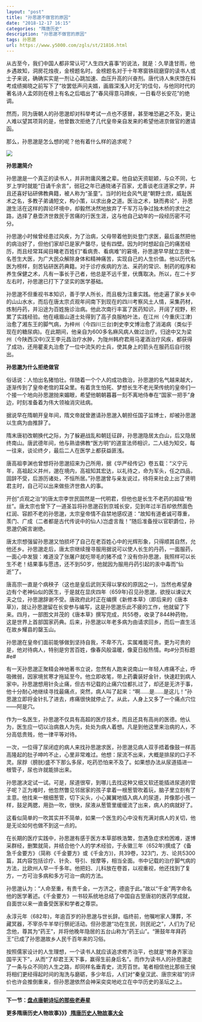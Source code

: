 ```yaml
---
layout: "post"
title: "孙思邈不做官的原因"
date: "2018-12-17 16:15"
categories: "隋唐历史"
description: "孙思邈不做官的原因"
tags: 孙思邈
url: https://www.y5000.com/zgls/st/21816.html
---
```






从古至今，我们中国人都非常认可“人生四大喜事”的说法，就是：久旱逢甘雨，他乡遇故知，洞房花烛夜，金榜题名时。金榜题名对于十年寒窗铁砚磨穿的读书人或士子来说，确确实实是一剂让心跳加速、血压升高的兴奋剂。唐代诗人朱庆馀在科考成绩揭晓之前写下了“妆罢低声问夫婿，画眉深浅入时无”的佳句，与他同时代的著名诗人孟郊则在榜上有名之后唱出了“春风得意马蹄疾，一日看尽长安花”的绝调。

然而，同为唐朝人的孙思邈却对科举考试一点也不感冒，甚至唯恐避之不及，更让人难以望其项背的是，他曾数次拒绝了几代皇帝亲自发来的希望他进京做官的邀请函。

那么，孙思邈是怎么想的呢？他有着什么样的追求呢？

![](https://img.y5000.com/uploads/allimg/170523/8-1F523140514549.jpg)

**孙思邈简介**

孙思邈是一个真正的读书人，并非附庸风雅之辈。他自幼天资聪颖，与众不同，七岁上学时就能“日诵千余言”，弱冠之年已通晓诸子百家，尤善谈老庄道家之学，并且还喜好钻研佛教典籍，被人称为“圣童”。当时的社会风气是“朝野士庶，威耻医术之名，多教子弟诵短文，构小策，以求出身之道。医治之术，缺而弗论”，孙思邈生活在这样的舆论环境中，却毅然决然地放弃了千军万马争过独木桥的求仕之路，选择了悬壶济世救民于苦痛的行医生涯，这与他自己幼年的一段经历密不可分。

孙思邈小时候曾经患过风疾，为了治病，父母带着他到处登门求医，最后虽然把他的病治好了，但他们家却已是家产罄尽，徒有四壁。因为时时想起自己的痛苦经历，而且经常耳闻目睹老百姓们“看病贵、看病难”的窘境，孙思邈早早就立志做一名苍生大医，为广大民众解除身体和精神痛苦，实现自己的人生价值。他以历代名医为榜样，刻苦钻研医药典籍。对于诊疗疾病的方法、采药的常识、制药的程序和养生保健之术，凡有一事长于己者，他总是不远千里，伏膺取决。所以，在二十岁左右时，孙思邈已打下了坚实的医学基础。

孙思邈不但重视书本知识，善于学人所长，而且极为注重实践。他走遍了家乡关中的山山水水，而后在唐太宗贞观年间南下到现在的四川考察风土人情，采集药材，炼制丹药，并沿途为百姓施诊治病。他此次南行丰富了医药知识，开阔了视野，积累了实践经验。他在峨眉山道士处得到了高子良服柏叶法，在江州（今重庆江津)治愈了湘东王的脚气病，为梓州（今四川三台)刺史李文博治愈了消渴病（类似于现在的糖尿病)。在此期间，他亲自为600多名麻风病人做过治疗。归途中又为梁州（今陕西汉中)汉王李元昌治疗水肿，为陇州韩府君用马灌酒治疗风疾，都获得了成功，还用瞿麦丸治愈了一位中流矢的士兵，使其身上的箭头在服药后自行脱出。

**孙思邈为什么拒绝做官**

俗话说：人怕出名猪怕壮。伴随着一个个人的成功救治，孙思邈的名气越来越大，逐渐传到了皇帝老倌的耳朵里。有着贪生怕死、梦想长生不老光荣传统的皇帝们一个接一个地向孙思邈抛来媚眼，希望他朝朝暮暮一刻不离地侍奉在“国家一把手”身边，时刻准备着为伟大领袖消灾祛病。

据说早在隋朝开皇年间，隋文帝就曾邀请孙思邈入朝担任国子监博士，却被孙思邈以生病为由推辞了。

隋末唐初改朝换代之际，为了躲避战乱和朝廷征辟，孙思邈隐居太白山，后又隐居终南山。唐武德年间，他与熟谙佛教“医方明”的道宣法师相识，二人结为知交，每一往来，谈论终夕，最后二人在医学上都获益匪浅。

唐高祖李渊也曾想将孙思邈招来为己所用，据《华严经传记》卷五载：“义宁元年，高祖起义并州，邈在境内，高祖知其宏达，以礼待之，命为军头，任之四品，固辞不受，后游历诸处，不恒所居。”孙思邈曾与亲友说过，待将来社会上出了贤明君主时，自己可以出来做些济世救人的事。

开创“贞观之治”的唐太宗李世民固然是一代明君，但他也是长生不老药的超级“粉丝”。唐太宗也曾下了一道圣旨将孙思邈召到京城长安，见到年过半百却依然面色红润、容颜不老的孙思邈，太宗皇帝情不自禁地感叹道：“故知有道者诚可尊重，羡门、广成（二者都是古代传说中的仙人)岂虚言哉！”随后准备授以官职爵位，孙思邈仍婉言谢绝。

唐太宗想强留孙思邈又怕损坏了自己在老百姓心中的光辉形象，只得顺其自然，允他还乡。孙思邈走后，唐太宗继续搜寻服用据说可以使人长生的丹药，一面服药，一面心中发狠：难道没了张屠户就吃带毛的猪不成？没有你孙思邈，我照样可以长生不老！结果事与愿违，还不到50岁，他就因为服用丹药引起的汞中毒而“仙逝”了。

唐高宗一直是个病秧子（这也是皇后武则天得以掌权的原因之一)，当然也希望身边有个老神仙似的医生，于是就在显庆四年（659年)召见孙思邈，欲授以谏议大夫之位，孙思邈辞谢不受。唐政府此时正在编撰《新修本草》（即后来的《唐本草》)，就让孙思邈留在长安参与编写，这是孙思邈乐此不疲的工作，他就留了下来。四月，一部图文并茂的《唐本草》撰写完成，共55卷，收录了844种药物，这是世界上首部国家药典。后来，孙思邈以年老多病为由请求回乡，而后一直生活在故乡耀县的罄玉山。

孙思邈在皇帝们面前能够做到坚持自我，不卑不亢，实属难能可贵。更为可贵的是，他对待病人，特别是穷苦百姓，像春风般温暖，像夏日般热情。#p#分页标题#e#

有一天孙思邈正聚精会神地著书立说，忽然有人跑来说南山一年轻人疼痛不止，呼吸微弱，因家境贫寒才拖延至今。他立即收笔，带上药囊装好金针，快速赶到病人家中。孙思邈想用针灸止痛，但古书记载的止痛穴位都扎过了，却还是无济于事，他十分耐心地继续寻找最痛点，突然，病人叫了起来：“啊……是……是这儿！”孙思邈立即将金针扎了进去，疼痛很快就停止了。从此，人身上又多了一个痛点穴位——阿是穴。

作为一名医生，孙思邈不仅具有高超的医疗技术，而且还具有高尚的医德。他认为，医生应一切以治病救人为先，处处为病人着想。凡是到他这里来治病的人，不分高低贵贱，他一律平等对待。

一次，一位得了尿闭症的病人来找孙思邈求医，孙思邈见病人双手捂着像鼓一样高高隆起的肚子呻吟不止，心里非常难过。他想：尿流不出来，大概是排尿的口子不灵。尿脬（膀胱)盛不下那么多尿，吃药恐怕来不及了。如果想办法从尿道插进一根管子，尿也许就能排出来。

孙思邈决定试一试。可是，尿道很窄，到哪儿去找这种又细又软还能插进尿道的管子呢？正为难时，他忽然瞥见邻居家的孩子拿着一根葱管吹着玩，脑子里立刻有了主意。他找来一根细葱管，切下尖头，小心翼翼地插入病人的尿道，并像那小孩一样，鼓足两腮，用劲一吹，很快，尿液从葱管里缓缓流了出来，病人的病就好了。

这看似简单的一吹其实并不简单，如果一个医生的心中没有充满对病人的关切，他是无论如何也做不到这一点的。

在长期的医疗实践中，孙思邈有感于医方本草部帙浩繁，忽遇急症求检困难，遂博采群经，删繁就简，并结合他个人的学术经验，于永徽三年（652年)撰成了《备急千金要方》（简称《千金要方》或《千金方》)，共39卷，323门，方、论共5300篇，其内容包括诊疗、针灸、导引、按摩等，相当全面。书中记载的治疗脚气病的方法，比欧州人早一千多年。他把妇、儿科放在卷首，以视重视，他还找到了复方，一方可治多病和多方可治一病的方法。

孙思邈认为：“人命至重，有贵千金，一方济之，德逾于此。”故以“千金”两字命名他的医学著述。《千金要方》一书较系统地总结了中国自古至唐初的医药学成就，自面世以来一直备受医家和学者之尊崇。

永淳元年（682年)，年逾百岁的孙思邈与世长辞。临终前，他嘱咐家人薄葬，不藏冥器，不宰杀牛羊举行祭祀活动。但孙思邈“功在生民，则民祀之”，人们为了纪念他，尊其为“药王”，并将他晚年隐居的五台山称为“药王山”。“箫鼓年年拜药王”已成了孙思邈故乡人民千百年来的习俗。

按照儒家设计的人生理想，一个读书人就应该追求修齐治平，也就是“修身齐家治国平天下”，从而“了却君王天下事，赢得生前身后名”。而作为读书人的孙思邈走了一条与众不同的人生之路，却同样名垂青史，流芳百世。笔者相信他比那些王侯将相们更经得起时间的淘洗与磨砺，多少年后，人们对“秦皇汉武、唐宗宋祖”的评价也许会推倒重来，但孙思邈依然会神采奕奕地屹立在中华历史的圣坛之上。

* * *

**下一节：[盘点唐朝诗坛的那些老寿星](https://www.y5000.com/zgls/st/21817.html)**

**更多隋唐历史人物故事》》》[ 隋唐历史人物故事大全](https://www.y5000.com/zgls/st/21837.html)**

